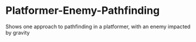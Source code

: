 # Platformer-Enemy-Pathfinding
Shows one approach to pathfinding in a platformer, with an enemy impacted by gravity

